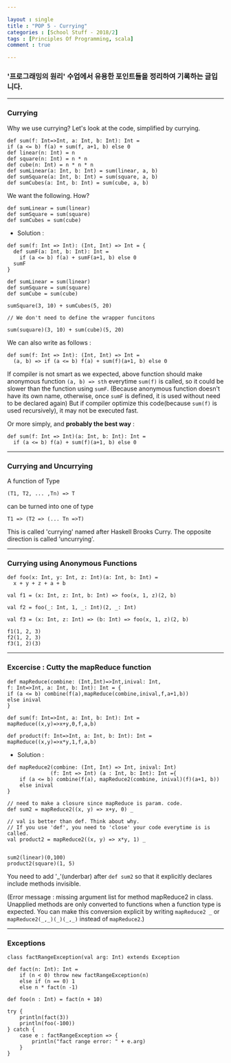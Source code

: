 ```yaml
---

layout : single
title : "POP 5 - Currying"
categories : [School Stuff - 2018/2]
tags : [Principles Of Programming, scala]
comment : true

---
```


### '프로그래밍의 원리' 수업에서 유용한 포인트들을 정리하여 기록하는 글입니다.

---

### Currying

Why we use currying? Let's look at the code, simplified by currying.

~~~
def sum(f: Int=>Int, a: Int, b: Int): Int = 
if (a <= b) f(a) + sum(f, a+1, b) else 0
def linear(n: Int) = n
def square(n: Int) = n * n
def cube(n: Int) = n * n * n
def sumLinear(a: Int, b: Int) = sum(linear, a, b)
def sumSquare(a: Int, b: Int) = sum(square, a, b)
def sumCubes(a: Int, b: Int) = sum(cube, a, b)
~~~

We want the following. How?

~~~
def sumLinear = sum(linear)
def sumSquare = sum(square)
def sumCubes = sum(cube)
~~~


- Solution :

~~~
def sum(f: Int => Int): (Int, Int) => Int = {
  def sumF(a: Int, b: Int): Int =
    if (a <= b) f(a) + sumF(a+1, b) else 0
  sumF
}

def sumLinear = sum(linear)
def sumSquare = sum(square)
def sumCube = sum(cube)

sumSquare(3, 10) + sumCubes(5, 20)

// We don't need to define the wrapper funcitons

sum(suquare)(3, 10) + sum(cube)(5, 20)
~~~

We can also write as follows :

~~~
def sum(f: Int => Int): (Int, Int) => Int =
  (a, b) => if (a <= b) f(a) + sum(f)(a+1, b) else 0
~~~

If compiler is not smart as we expected, above function should make anonymous function `(a, b) => sth` everytime `sum(f)` is called, so it could be slower than the function using `sumF`. (Because anonymous function doesn't have its own name, otherwise, once `sumF` is defined, it is used without need to be declared again) But if compiler optimize this code(because `sum(f)` is used recursively), it may not be executed fast.


Or more simply, and **probably the best way** :

~~~
def sum(f: Int => Int)(a: Int, b: Int): Int =
  if (a <= b) f(a) + sum(f)(a+1, b) else 0
~~~

---

### Currying and Uncurrying

A function of Type 

`(T1, T2, ... ,Tn) => T`

can be turned into one of type

`T1 => (T2 => (... Tn =>T)`

This is called 'currying' named after Haskell Brooks Curry. The opposite direction is called 'uncurrying'.


---


### Currying using Anonymous Functions

~~~
def foo(x: Int, y: Int, z: Int)(a: Int, b: Int) =
  x + y + z + a + b

val f1 = (x: Int, z: Int, b: Int) => foo(x, 1, z)(2, b)

val f2 = foo(_: Int, 1, _: Int)(2, _: Int)

val f3 = (x: Int, z: Int) => (b: Int) => foo(x, 1, z)(2, b)

f1(1, 2, 3)
f2(1, 2, 3)
f3(1, 2)(3)
~~~


---


### Excercise : Cutty the mapReduce function

~~~
def mapReduce(combine: (Int,Int)=>Int,inival: Int,
f: Int=>Int, a: Int, b: Int): Int = {
if (a <= b) combine(f(a),mapReduce(combine,inival,f,a+1,b))
else inival
}

def sum(f: Int=>Int, a: Int, b: Int): Int =
mapReduce((x,y)=>x+y,0,f,a,b)

def product(f: Int=>Int, a: Int, b: Int): Int =
mapReduce((x,y)=>x*y,1,f,a,b)
~~~

- Solution : 


~~~
def mapReduce2(combine: (Int, Int) => Int, inival: Int)
              (f: Int => Int) (a : Int, b: Int): Int ={
    if (a <= b) combine(f(a), mapReduce2(combine, inival)(f)(a+1, b))
    else inival
}

// need to make a closure since mapReduce is param. code. 
def sum2 = mapReduce2((x, y) => x+y, 0) _

// val is better than def. Think about why.
// If you use 'def', you need to 'close' your code everytime is is called.
val product2 = mapReduce2((x, y) => x*y, 1) _


sum2(linear)(0,100)
product2(square)(1, 5)
~~~

You need to add '_'(underbar) after `def sum2` so that it explicitly declares include methods invisible.

(Error message : missing argument list for method mapReduce2 in class. Unapplied methods are only converted to functions when a function type is expected. You can make this conversion explicit by writing `mapReduce2 _` or `mapReduce2(_,_)(_)(_,_)` instead of `mapReduce2`.)


---

### Exceptions

~~~
class factRangeException(val arg: Int) extends Exception

def fact(n: Int): Int =
    if (n < 0) throw new factRangeException(n)
    else if (n == 0) 1
    else n * fact(n -1)

def foo(n : Int) = fact(n + 10)

try {
    println(fact(3))
    println(foo(-100))
} catch {
    case e : factRangeException => {
        println("fact range error: " + e.arg)
    }
}
~~~


















